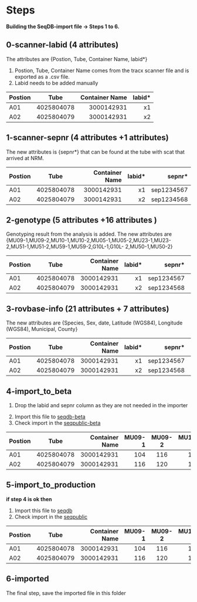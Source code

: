 # Steps

**Building the SeqDB-import file -> Steps 1 to 6.**

## 0-scanner-labid (4 attributes)

The attributes are {Postion, Tube, Container Name, labid*} <p>

1. Postion, Tube, Container Name comes from the tracx scanner file and is
   exported as a .csv file.
2. Labid needs to be added manually


| Postion       | Tube           | Container Name   | labid*|
| ------------- |:-------------:| -----:|-----:|
| A01     | 4025804078 | 3000142931 | x1 | 
| A02     | 4025804079 | 3000142931 | x2 | 


## 1-scanner-sepnr (4 attributes +1 attributes)

The new attributes is {sepnr*} that can be found at the tube with
scat that arrived at NRM. <p>


| Postion       | Tube           | Container Name   | labid*| sepnr*|
| ------------- |:-------------:| -----:|-----:|-----:|
| A01     | 4025804078 | 3000142931 | x1 | sep1234567 |
| A02     | 4025804079 | 3000142931 | x2 | sep1234568 | 



## 2-genotype (5 attributes +16 attributes )

Genotyping result from the analysis is added. The new attributes are {MU09-1,MU09-2,MU10-1,MU10-2,MU05-1,MU05-2,MU23-1,MU23-2,MU51-1,MU51-2,MU59-1,MU59-2,G10L-1,G10L- 2,MU50-1,MU50-2} <p>



| Postion       | Tube           | Container Name   | labid*| sepnr*| MU09-1       |  MU09-2            | MU10-1   | MU10-2  | MU05-1   | MU05-2  | MU23-1 | MU23-2 | MU51-1   | MU51-2  | MU59-1 | MU59-2  |
| ------------- |:-------------:| -----:|-----:|-----:| ------------- |:-------------:| -----:|-----:| -----:   | -----: | -----:      |  -----:| -----:  | -----: | -----: | -----: |
| A01     | 4025804078 | 3000142931 | x1 | sep1234567 | 104 | 116 | 135 | 151 | 125   | 125  |0  |  0 | 0   | 0 | 0 | 0 |
| A02     | 4025804079 | 3000142931 | x2 | sep1234568 | 116 | 120 | 151 | 151 | 127   | 127  |0  |  0 | 0   | 0 | 0 | 0 |


## 3-rovbase-info (21 attributes + 7 attributes)

The new attributes are {Species, Sex, date, Latitude (WGS84), Longitude (WGS84), Municipal, County}<p>


| Postion       | Tube           | Container Name   | labid*| sepnr*| MU09-1       |  MU09-2            | MU10-1   | MU10-2  | MU05-1   | MU05-2  | MU23-1 | MU23-2 | MU51-1   | MU51-2  | MU59-1 | MU59-2  |
| ------------- |:-------------:| -----:|-----:|-----:| ------------- |:-------------:| -----:|-----:| -----:   | -----: | -----:      |  -----:| -----:  | -----: | -----: | -----: |
| A01     | 4025804078 | 3000142931 | x1 | sep1234567 | 104 | 116 | 135 | 151 | 125   | 125  |0  |  0 | 0   | 0 | 0 | 0 |
| A02     | 4025804079 | 3000142931 | x2 | sep1234568 | 116 | 120 | 151 | 151 | 127   | 127  |0  |  0 | 0   | 0 | 0 | 0 |


## 4-import_to_beta

1. Drop the labid and sepnr column as they are not needed in the importer<p>
2. Import this file to [seqdb-beta](https://seqdb-beta.dina-web.net/)
3. Check import in the [seqpublic-beta](https://seqpublic-beta.dina-web.net/)





| Postion       | Tube           | Container Name   |  MU09-1       |  MU09-2            | MU10-1   | MU10-2  | MU05-1   | MU05-2  | MU23-1 | MU23-2 | MU51-1   | MU51-2  | MU59-1 | MU59-2  |
| ------------- |:-------------:| -----:|-----:| :-------------:| -----:|-----:| -----:   | -----: | -----:      |  -----:| -----:  | -----: | -----: | -----: |
| A01     | 4025804078 | 3000142931 | 104 | 116 | 135 | 151 | 125   | 125  |0  |  0 | 0   | 0 | 0 | 0 |
| A02     | 4025804079 | 3000142931 | 116 | 120 | 151 | 151 | 127   | 127  |0  |  0 | 0   | 0 | 0 | 0 |


## 5-import_to_production

**if step 4 is ok then**
1. Import this file to [seqdb](https://seqdb.nrm.se)
2. Check import in the [seqpublic](https://seqpublic.nrm.se/) 




| Postion       | Tube           | Container Name   |  MU09-1       |  MU09-2            | MU10-1   | MU10-2  | MU05-1   | MU05-2  | MU23-1 | MU23-2 | MU51-1   | MU51-2  | MU59-1 | MU59-2  |
| ------------- |:-------------:| -----:|-----:| :-------------:| -----:|-----:| -----:   | -----: | -----:      |  -----:| -----:  | -----: | -----: | -----: |
| A01     | 4025804078 | 3000142931 | 104 | 116 | 135 | 151 | 125   | 125  |0  |  0 | 0   | 0 | 0 | 0 |
| A02     | 4025804079 | 3000142931 | 116 | 120 | 151 | 151 | 127   | 127  |0  |  0 | 0   | 0 | 0 | 0 |


## 6-imported
The final step, save the imported file in this folder



